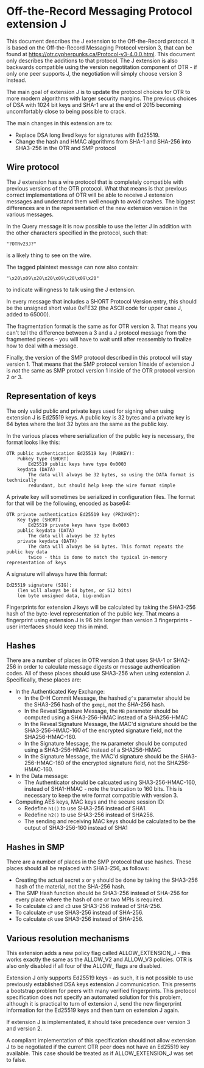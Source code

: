 # Off-the-Record Messaging Protocol extension J

This document describes the J extension to the Off-the-Record protocol. It is based on the Off-the-Record Messaging Protocol version 3, that can be found at https://otr.cypherpunks.ca/Protocol-v3-4.0.0.html. This document only describes the additions to that protocol. The J extension is also backwards compatible using the version negotitation component of OTR - if only one peer supports J, the negotiation will simply choose version 3 instead.

The main goal of extension J is to update the protocol choices for OTR to more modern algorithms with larger security margins. The previous choices of DSA with 1024 bit keys and SHA-1 are at the end of 2015 becoming uncomfortably close to being possible to crack.

The main changes in this extension are to:

- Replace DSA long lived keys for signatures with Ed25519.
- Change the hash and HMAC algorithms from SHA-1 and SHA-256 into SHA3-256 in the OTR and SMP protocol

## Wire protocol

The J extension has a wire protocol that is completely compatible with previous versions of the OTR protocol. What that means is that previous correct implementations of OTR will be able to receive J extension messages and understand them well enough to avoid crashes. The biggest differences are in the representation of the new extension version in the various messages.

In the Query message it is now possible to use the letter J in addition with the other characters specified in the protocol, such that:

`"?OTRv23J?"`

is a likely thing to see on the wire.

The tagged plaintext message can now also contain:

`"\x20\x09\x20\x20\x09\x20\x09\x20"`

to indicate willingness to talk using the J extension.

In every message that includes a SHORT Protocol Version entry, this should be the unsigned short value 0xFE32 (the ASCII code for upper case J, added to 65000).

The fragmentation format is the same as for OTR version 3. That means you can't tell the difference between a 3 and a J protocol message from the fragmented pieces - you will have to wait until after reassembly to finalize how to deal with a message.

Finally, the version of the SMP protocol described in this protocol will stay version 1. That means that the SMP protocol version 1 inside of extension J is _not_ the same as SMP protocl version 1 inside of the OTR protocol version 2 or 3.

## Representation of keys

The only valid public and private keys used for signing when using extension J is Ed25519 keys. A public key is 32 bytes and a private key is 64 bytes where the last 32 bytes are the same as the public key.

In the various places where serialization of the public key is necessary, the format looks like this:

```
OTR public authentication Ed25519 key (PUBKEY):
    Pubkey type (SHORT)
        Ed25519 public keys have type 0x0003
    keydata (DATA)
        The data will always be 32 bytes, so using the DATA format is technically
        redundant, but should help keep the wire format simple
```

A private key will sometimes be serialized in configuration files. The format for that will be the following, encoded as base64:

```
OTR private authentication Ed25519 key (PRIVKEY):
    Key type (SHORT)
        Ed25519 private keys have type 0x0003
    public keydata (DATA)
        The data will always be 32 bytes
    private keydata (DATA)
        The data will always be 64 bytes. This format repeats the public key data
        twice - this is done to match the typical in-memory representation of keys
```

A signature will always have this format:

```
Ed25519 signature (SIG):
    (len will always be 64 bytes, or 512 bits)
    len byte unsigned data, big-endian
```

Fingerprints for extension J keys will be calculated by taking the SHA3-256 hash of the byte-level representation of the public key. That means a fingerprint using extension J is 96 bits longer than version 3 fingerprints - user interfaces should keep this in mind.

## Hashes

There are a number of places in OTR version 3 that uses SHA-1 or SHA2-256 in order to calculate message digests or message authentication codes. All of these places should use SHA3-256 when using extension J. Specifically, these places are:

- In the Authenticated Key Exchange:
    - In the D-H Commit Message, the hashed `g^x` parameter should be the SHA3-256 hash of the `gxmpi`, not the SHA-256 hash.
    - In the Reveal Signature Message, the `MB` parameter should be computed using a SHA3-256-HMAC instead of a SHA256-HMAC
    - In the Reveal Signature Message, the MAC'd signature should be the SHA3-256-HMAC-160 of the encrypted signature field, not the SHA256-HMAC-160.
    - In the Signature Message, the `MA` parameter should be computed using a SHA3-256-HMAC instead of a SHA256-HMAC
    - In the Signature Message, the MAC'd signature should be the SHA3-256-HMAC-160 of the encrypted signature field, not the SHA256-HMAC-160.
- In the Data message:
    - The Authenticator should be calcuated using SHA3-256-HMAC-160, instead of SHA1-HMAC - note the truncation to 160 bits. This is necessary to keep the wire format compatible with version 3.
- Computing AES keys, MAC keys and the secure session ID:
    - Redefine `h1()` to use SHA3-256 instead of SHA1.
    - Redefine `h2()` to use SHA3-256 instead of SHA256.
    - The sending and receiving MAC keys should be calculated to be the output of SHA3-256-160 instead of SHA1
    
## Hashes in SMP

There are a number of places in the SMP protocol that use hashes. These places should all be replaced with SHA3-256, as follows:

- Creating the actual secret `x` or `y` should be done by taking the SHA3-256 hash of the material, not the SHA-256 hash.
- The SMP Hash function should be SHA3-256 instead of SHA-256 for every place where the hash of one or two MPIs is required.
- To calculate `c2` and `c3` use SHA3-256 instead of SHA-256.
- To calculate `cP` use SHA3-256 instead of SHA-256.
- To calculate `cR` use SHA3-256 instead of SHA-256.

## Various resolution mechanisms

This extension adds a new policy flag called ALLOW_EXTENSION_J - this works exactly the same as the ALLOW_V2 and ALLOW_V3 policies. OTR is also only disabled if all four of the ALLOW_ flags are disabled.

Extension J only supports Ed25519 keys - as such, it is not possible to use previously established DSA keys extension J communication. This presents a bootstrap problem for peers with many verified fingerprints. This protocol specification does not specify an automated solution for this problem, although it is practical to turn of extension J, send the new fingerprint information for the Ed25519 keys and then turn on extension J again.

If extension J is implementated, it should take precedence over version 3 and version 2.

A compliant implementation of this specification should not allow extension J to be negotiated if the current OTR peer does not have an Ed25519 key available. This case should be treated as if ALLOW_EXTENSION_J was set to false.
